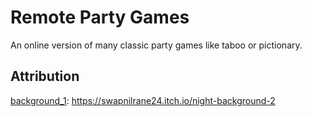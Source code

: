 # Remote Party Games

An online version of many classic party games like taboo or pictionary.

## Attribution

[background_1](applications/web-client/assets/background_1.png): https://swapnilrane24.itch.io/night-background-2 
